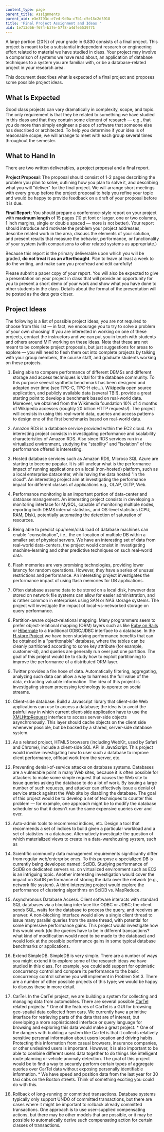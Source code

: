 ```yaml
---
content_type: page
parent_title: Assignments
parent_uid: e3e3793c-e7ed-9d0a-c7b1-c5e18c2d5918
title: 'Final Project Assignment and Ideas '
uid: 1e713d66-f674-b37e-57f8-a4dfe5539771
---
```


A large portion (20%) of your grade in 6.830 consists of a final project. This project is meant to be a substantial independent research or engineering effort related to material we have studied in class. Your project may involve a comparison of systems we have read about, an application of database techniques to a system you are familiar with, or be a database-related project in your research area.

This document describes what is expected of a final project and proposes some possible project ideas.

What Is Expected
----------------

Good class projects can vary dramatically in complexity, scope, and topic. The only requirement is that they be related to something we have studied in this class and that they contain some element of research — e.g., that you do more than simply engineer a piece of software that someone else has described or architected. To help you determine if your idea is of reasonable scope, we will arrange to meet with each group several times throughout the semester.

What to Hand In
---------------

There are two written deliverables, a project proposal and a final report.

**Project Proposal**: The proposal should consist of 1-2 pages describing the problem you plan to solve, outlining how you plan to solve it, and describing what you will "deliver" for the final project. We will arrange short meetings with every group before the project proposal to help you refine your topic and would be happy to provide feedback on a draft of your proposal before it is due.

**Final Report**: You should prepare a conference-style report on your project with **maximum length** of 15 pages (10 pt font or larger, one or two columns, 1 inch margins, single or double spaced — more is not better). Your report should introduce and motivate the problem your project addresses, describe related work in the area, discuss the elements of your solution, and present results that measure the behavior, performance, or functionality of your system (with comparisons to other related systems as appropriate.)

Because this report is the primary deliverable upon which you will be graded, **do not treat it as an afterthought**. Plan to leave at least a week to do the writing, and make sure you proofread and edit carefully!

Please submit a paper copy of your report. You will also be expected to give a presentation on your project in class that will provide an opportunity for you to present a short demo of your work and show what you have done to other students in the class. Details about the format of the presentation will be posted as the date gets closer.

Project Ideas
-------------

The following is a list of possible project ideas; you are not required to choose from this list — in fact, we encourage you to try to solve a problem of your own choosing! If you are interested in working on one of these projects, contact the instructors and we can put you in touch with students and others around MIT working on these ideas. Note that these are not meant to be complete project proposals, but just suggestions for areas to explore — you will need to flesh them out into complete projects by talking with your group members, the course staff, and graduate students working on these projects.

1.  Being able to compare performance of different DBMSs and different storage and access techniques is vital for the database community. To this purpose several synthetic benchmark has been designed and adopted over time (see TPC-C, TPC-H etc...). Wikipedia open source application, and publicly available data (several TB!!), provide a great starting point to develop a benchmark based on real-world data. Moreover, we obtained from the Wikimedia foundation 10% of 4 months of Wikipedia accesses (roughly 20 billion HTTP requests!). The project will consists in using this real-world data, queries and access patterns to design one of the first benchmarks based on real-world data.
  
3.  Amazon RDS is a database service provided within the EC2 cloud. An interesting project consists in investigating performance and scalability characteristics of Amazon RDS. Also since RDS services run in a virtualized environment, studying the "stability" and "isolation" of the performance offered is interesting.
  
5.  Hosted database services such as Amazon RDS, Microso SQL Azure are starting to become popular. It is still unclear what is the performance impact of running applications on a local (non-hosted) platform, such as a local enterprise datacenter, while having the data hosted "in the cloud". An interesting project aim at investigating the performance impact for different classes of applications e.g., OLAP, OLTP, Web.
  
7.  Performance monitoring is an important portion of data-center and database management. An interesting project consists in developing a monitoring interface for MySQL, capable of monitoring multiple nodes, reporting both DBMS internal statistics, and OS-level statistics (CPU, RAM, DIsk), potentially automating the detection of saturation of resources.
  
9.  Being able to predict cpu/mem/disk load of database machines can enable "consolidation", i.e., the co-location of multiple DB within a smaller set of physical servers. We have an interesting set of data from real-world data-centers, the project would consist in investigating machine-learning and other predictive techniques on such real-world data.
  
11.  Flash memories are very promising technologies, providing lower latency for random operations. However, they have a series of unusual restrictions and performance. An interesting project investigates the performance impact of using flash memories for DB applications.
  
13.  Often database assume data to be stored on a local disk, however data stored on network file systems can allow for easier administration, and is rather common in enterprises using SAN or NAS storage systems. The project will investigate the impact of local-vs-networked storage on query performance.
  
15.  Partition-aware object-relational mapping. Many programmers seem to prefer object-relational mapping (ORM) layers such as like [Ruby on Rails](http://www.rubyonrails.org/) or [Hibernate](http://www.hibernate.org/) to a traditional ODBC/JDBC interface to a database. In the [H-store Project](https://hstore.cs.brown.edu) we have been studying performance benefits that can be obtained in a "partitonable" database, where the tables can be cleanly partitioned according to some key attribute (for example, customer-id), and queries are generally run over just one partition. The goal of this project would be to study how to exploit partitioning to improve the performance of a distributed ORM layer.
  
17.  Twitter provides a fire hose of data. Automatically filtering, aggregating, analyzing such data can allow a way to harness the full value of the data, extracting valuable information. The idea of this project is investigating stream processing technology to operate on social streams.
  
19.  Client-side database. Build a Javascript library that client-side Web applications can use to access a database; the idea is to avoid the painful way in which current client-side application have to use the [XMLHttpRequest](http://en.wikipedia.org/wiki/XMLHttpRequest) interface to access server-side objects asynchronously. This layer should cache objects on the client side whenever possible, but be backed by a shared, server-side database system.
  
21.  As a related project, HTML5 browsers (including WebKit, used by Safari and Chrome), include a client-side SQL API in JavaScript. This project would involve investigating how to user such a database to improve client performance, offload work from the server, etc.
  
23.  Preventing denial-of-service attacks on database systems. Databases are a vulnerable point in many Web sites, because it is often possible for attackers to make some simple request that causes the Web site to issue queries asking the database to do a lot of work. By issuing a large number of such requests, and attacker can effectively issue a denial of service attack against the Web site by disabling the database. The goal of this project would be to develop a set of techniques to counter this problem — for example, one approach might be to modify the database scheduler so that it doesn't run the same expensive queries over and over.
  
25.  Auto-admin tools to recommend indices, etc. Design a tool that recommends a set of indices to build given a particular workload and a set of statistics in a database. Alternatively investigate the question of which materialized views to create in a data-warehousing system, such as
  
27.  Scientific community data management requirements significantly differ from regular web/enterprise ones. To this purpose a specialized DB is currently being developed named: SciDB. Studying performance of SciDB on dedicated servers vs. on virtualized environment such as EC2 is an intriguing topic. Another interesting investigation would cover the impact on SciDB performance of storing the data over the network (e.g., network file system). A third interesting project would explore the performance of clustering algorithms on SciDB vs. MapReduce.
  
29.  Asynchronous Database Access. Client software interacts with standard SQL databases via a blocking interface like ODBC or JDBC; the client sends SQL, waits for the database to process the query, and receives an answer. A non-blocking interface would allow a single client thread to issue many parallel queries from the same thread, with potential for some impressive performance gains. This project would investigate how this would work (do the queries have to be in different transactions? what kind of modification would need to be made to the database) and would look at the possible performance gains in some typical database benchmarks or applications.
  
31.  Extend SimpleDB. SimpleDB is very simple. There are a number of ways you might extend it to explore some of the research ideas we have studied in this class. For example, you could add support for optimistic concurrency control and compare its performance to the basic concurrency control scheme you will implement in Problem Set 3. There are a number of other possible projects of this type; we would be happy to discuss these in more detail.
  
33.  CarTel. In the CarTel project, we are building a system for collecting and managing data from automobiles. There are several possible [CarTel](http://news.mit.edu/2008/car-sensors-tt1008) related projects:
    *   One of the features of CarTel is a GUI for browsing geo-spatial data collected from cars. We currently have a primitive interface for retrieving parts of the data that are of interest, but developing a more sophisticated interface or query language for browsing and exploring this data would make a great project.
    *   One of the dangers with building a system like CarTel is that it collects relatively sensitive personal information about users location and driving habits. Protecting this information from casual browsers, insurance companies, or other undesired users is important. However, it is also important to be able to combine different users data together to do things like intelligent route planning or vehicle anomaly detection. The goal of this project would be to find a way to securely perform certain types of aggregate queries over CarTel data without exposing personally identifiable information.
    *   We have speed and position data from the last year for 30 taxi cabs on the Boston streets. Think of something exciting you could do with this.
  
35.  Rollback of long-running or committed transactions. Database systems typically only support UNDO of committed transactions, but there are cases where it might be important to rollback already committed transactions. One approach is to use user-supplied compensating actions, but there may be other models that are possible, or it may be possible to automatically derive such compensating action for certain classes of transactions.